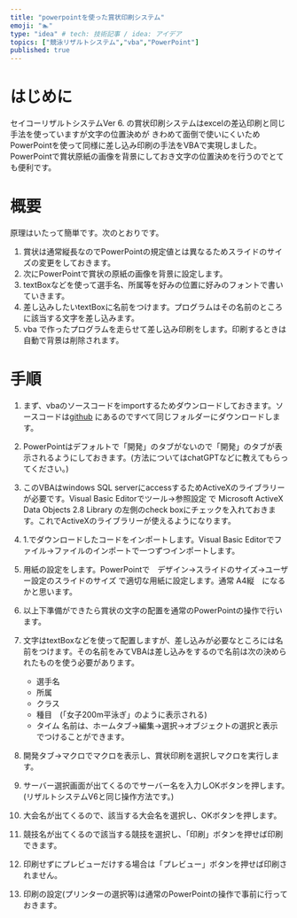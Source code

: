 ```yaml
---
title: "powerpointを使った賞状印刷システム"
emoji: "🏊"
type: "idea" # tech: 技術記事 / idea: アイデア
topics: ["競泳リザルトシステム","vba","PowerPoint"]
published: true
---
```

# はじめに
セイコーリザルトシステムVer 6. の賞状印刷システムはexcelの差込印刷と同じ手法を使っていますが文字の位置決めが きわめて面倒で使いにくいためPowerPointを使って同様に差し込み印刷の手法をVBAで実現しました。
PowerPointで賞状原紙の画像を背景にしておき文字の位置決めを行うのでとても便利です。
# 概要
原理はいたって簡単です。次のとおりです。
1. 賞状は通常縦長なのでPowerPointの規定値とは異なるためスライドのサイズの変更をしておきます。
2. 次にPowerPointで賞状の原紙の画像を背景に設定します。
3. textBoxなどを使って選手名、所属等を好みの位置に好みのフォントで書いていきます。
4. 差し込みしたいtextBoxに名前をつけます。プログラムはその名前のところに該当する文字を差し込みます。
5. vba で作ったプログラムを走らせて差し込み印刷をします。印刷するときは自動で背景は削除されます。
# 手順
1. まず、vbaのソースコードをimportするためダウンロードしておきます。ソースコードは[github](https://github.com/charliekato/PPTSwimCertificate) にあるのですべて同じフォルダーにダウンロードします。
2. PowerPointはデフォルトで「開発」のタブがないので「開発」のタブが表示されるようにしておきます。(方法についてはchatGPTなどに教えてもらってください。) 
3. このVBAはwindows SQL serverにaccessするためActiveXのライブラリーが必要です。Visual Basic Editorでツール->参照設定 で Microsoft ActiveX Data Objects 2.8 Library の左側のcheck boxにチェックを入れておきます。これでActiveXのライブラリーが使えるようになります。
4. 1.でダウンロードしたコードをインポートします。Visual Basic Editorでファイル->ファイルのインポートで一つずつインポートします。
5. 用紙の設定をします。PowerPointで　デザイン->スライドのサイズ->ユーザー設定のスライドのサイズ で適切な用紙に設定します。通常 A4縦　になるかと思います。
6. 以上下準備ができたら賞状の文字の配置を通常のPowerPointの操作で行います。
7. 文字はtextBoxなどを使って配置しますが、差し込みが必要なところには名前をつけます。その名前をみてVBAは差し込みをするので名前は次の決められたものを使う必要があります。
     - 選手名
     - 所属
     - クラス
     - 種目　(「女子200m平泳ぎ」のように表示される)
     - タイム
名前は、ホームタブ->編集->選択->オブジェクトの選択と表示　でつけることができます。     

8. 開発タブ->マクロでマクロを表示し、賞状印刷を選択しマクロを実行します。
9. サーバー選択画面が出てくるのでサーバー名を入力しOKボタンを押します。(リザルトシステムV6と同じ操作方法です。)
10. 大会名が出てくるので、該当する大会名を選択し、OKボタンを押します。
11. 競技名が出てくるので該当する競技を選択し、「印刷」ボタンを押せば印刷できます。
12. 印刷せずにプレビューだけする場合は「プレビュー」ボタンを押せば印刷されません。
13. 印刷の設定(プリンターの選択等)は通常のPowerPointの操作で事前に行っておきます。

